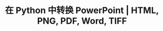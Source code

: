 ---
title: 在 Python 中转换 PowerPoint | HTML, PNG, PDF, Word, TIFF
linktitle: 转换 PowerPoint
type: docs
weight: 20
url: /zh/python-net/convert-powerpoint/
description: 本文列出了可以用于将 PowerPoint (PPT, PPTX, ODP) 转换为不同格式，如 HTML, PNG, PDF, Word, TIFF 等的主题和示例代码。
---